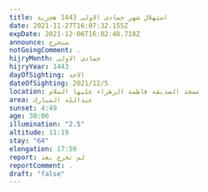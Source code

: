 ```yaml
---
title: استهلال شهر جمادى الاولى 1443 هجرية
date: 2021-11-27T16:07:32.155Z
expDate: 2021-12-06T16:02:48.718Z
announce: ستخرج
notGoingComment: .
hijryMonth: جمادى الاولى
hijryYear: 1443
dayOfSighting: الاحد
dateOfSighting: 2021/12/5
location: مسجد الصديقة فاطمة الزهراء عليها السلام
area: عبدالله المبارك
sunset: 4:49
age: 30:06
illumination: "2.5"
altitude: 11:19
stay: "64"
elongation: 17:59
report: لم تخرج بعد
reportComment: .
draft: "false"
---
```

